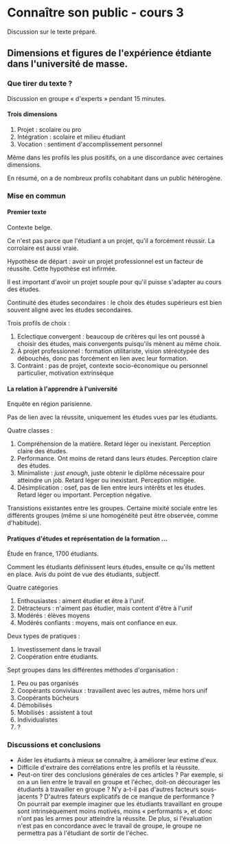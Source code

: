 # Connaître son public - cours 3

Discussion sur le texte préparé.

## Dimensions et figures de l'expérience étdiante dans l'université de masse.

### Que tirer du texte ?
Discussion en groupe « d'experts » pendant 15 minutes.

#### Trois dimensions
1. Projet : scolaire ou pro
2. Intégration : scolaire et milieu étudiant
3. Vocation : sentiment d'accomplissement personnel

Même dans les profils les plus positifs, on a une discordance avec certaines dimensions.

En résumé, on a de nombreux profils cohabitant dans un public hétérogène.

### Mise en commun

#### Premier texte
Contexte belge.

Ce n'est pas parce que l'étudiant a un projet, qu'il a forcément réussir.
La corrolaire est aussi vraie.

Hypothèse de départ : avoir un projet professionnel est un facteur de réussite.
Cette hypothèse est infirmée.

Il est important d'avoir un projet souple pour qu'il puisse s'adapter au cours des études.

Continuité des études secondaires : le choix des études supérieurs est bien souvent aligné avec les études secondaires.

Trois profils de choix :
1. Eclectique convergent : beaucoup de critères qui les ont poussé à choisir des études, mais convergents puisqu'ils mènent au même choix.
2. À projet professionnel : formation utilitariste, vision stéréotypée des débouchés, donc pas forcément en lien avec leur formation.
3. Contraint : pas de projet, contexte socio-économique ou personnel particulier, motivation extrinsèque

#### La relation à l'apprendre à l'université
Enquête en région parisienne.

Pas de lien avec la réussite, uniquement les études vues par les étudiants.

Quatre classes :
1. Compréhension de la matière. Retard léger ou inexistant. Perception claire des études.
2. Performance. Ont moins de retard dans leurs études. Perception claire des études.
3. Minimaliste : *just enough*, juste obtenir le diplôme nécessaire pour atteindre un job. Retard léger ou inexistant. Perception mitigée.
4. Désimplication : osef, pas de lien entre leurs intérêts et les études. Retard léger ou important. Perception négative.

Transistions existantes entre les groupes.
Certaine mixité sociale entre les différents groupes (même si une homogénéité peut être observée, comme d'habitude).

#### Pratiques d'études et représentation de la formation ...
Étude en france, 1700 étudiants.

Comment les étudiants définissent leurs études, ensuite ce qu'ils mettent en place.
Avis du point de vue des étudiants, subjectf.

Quatre catégories
1. Enthousiastes : aiment étudier et être à l'unif.
2. Détracteurs : n'aiment pas étudier, mais content d'être à l'unif
3. Modérés : élèves moyens
4. Modérés confiants : moyens, mais ont confiance en eux.

Deux types de pratiques :
1. Investissement dans le travail
2. Coopération entre étudiants.

Sept groupes dans les différentes méthodes d'organisation :
1. Peu ou pas organisés
2. Coopérants conviviaux : travaillent avec les autres, même hors unif
3. Coopérants bûcheurs
4. Démobilisés
5. Mobilisés : assistent à tout
6. Individualistes
7. ?

### Discussions et conclusions
* Aider les étudiants à mieux se connaître, à améliorer leur estime d'eux.
* Difficile d'extraire des corrélations entre les profils et la réussite.
* Peut-on tirer des conclusions générales de ces articles ?
Par exemple, si on a un lien entre le travail en groupe et l'échec, doit-on décourager les étudiants à travailler en groupe ?
N'y a-t-il pas d'autres facteurs sous-jacents ? D'autres fateurs explicatifs de ce manque de performance ?
On pourrait par exemple imaginer que les étudiants travaillant en groupe sont intrinsèquement moins motivés, moins « performants »,
et donc n'ont pas les armes pour atteindre la réussite. De plus, si l'évaluation n'est pas en concordance avec le travail de groupe,
le groupe ne permettra pas à l'étudiant de sortir de l'échec.

